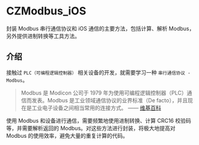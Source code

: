 # CZModbus_iOS
封装 Modbus 串行通信协议和 iOS 通信的主要方法，包括计算、解析 Modbus，另外提供进制转换等工具方法。

## 介绍

接触过 `PLC（可编程逻辑控制器）` 相关设备的开发，就需要学习一种 `串行通信协议 - Modbus`。

> Modbus 是 Modicon 公司于 1979 年为使用可编程逻辑控制器（PLC）通信而发表。Modbus 是工业领域通信协议的业界标准（De facto），并且现在是工业电子设备之间相当常用的连接方式。
> —— [维基百科](https://zh.wikipedia.org/wiki/Modbus)

使用 Modbus 和设备进行通信，需要频繁地使用进制转换、计算 CRC16 校验码等，并需要解析返回的 Modbus。对这些方法进行封装，将极大地提高对 Modbus 的使用效率，避免大量的重复计算的代码。


